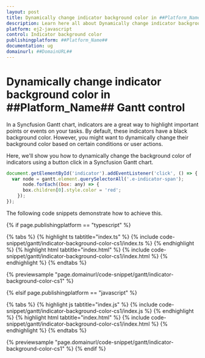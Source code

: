 ```yaml
---
layout: post
title: Dynamically change indicator background color in ##Platform_Name## Gantt control | Syncfusion
description: Learn here all about Dynamically change indicator background color in Syncfusion ##Platform_Name## Gantt control of Syncfusion Essential JS 2 and more.
platform: ej2-javascript
control: Indicator background color 
publishingplatform: ##Platform_Name##
documentation: ug
domainurl: ##DomainURL##
---
```


# Dynamically change indicator background color in ##Platform_Name## Gantt control

In a Syncfusion Gantt chart, indicators are a great way to highlight important points or events on your tasks. By default, these indicators have a black background color. However, you might want to dynamically change their background color based on certain conditions or user actions.

Here, we'll show you how to dynamically change the background color of indicators using a button click in a Syncfusion Gantt chart.

```js
document.getElementById('indicator').addEventListener('click', () => {
  var node = gantt.element.querySelectorAll('.e-indicator-span');
      node.forEach((box: any) => {
      box.children[0].style.color = 'red';
    });
});

```
The following code snippets demonstrate how to achieve this.

{% if page.publishingplatform == "typescript" %}

 {% tabs %}
{% highlight ts tabtitle="index.ts" %}
{% include code-snippet/gantt/indicator-background-color-cs1/index.ts %}
{% endhighlight %}
{% highlight html tabtitle="index.html" %}
{% include code-snippet/gantt/indicator-background-color-cs1/index.html %}
{% endhighlight %}
{% endtabs %}
        
{% previewsample "page.domainurl/code-snippet/gantt/indicator-background-color-cs1" %}

{% elsif page.publishingplatform == "javascript" %}

{% tabs %}
{% highlight js tabtitle="index.js" %}
{% include code-snippet/gantt/indicator-background-color-cs1/index.js %}
{% endhighlight %}
{% highlight html tabtitle="index.html" %}
{% include code-snippet/gantt/indicator-background-color-cs1/index.html %}
{% endhighlight %}
{% endtabs %}

{% previewsample "page.domainurl/code-snippet/gantt/indicator-background-color-cs1" %}
{% endif %}
